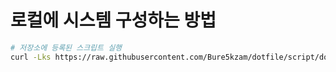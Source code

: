 # 로컬에 시스템 구성하는 방법

```bash
# 저장소에 등록된 스크립트 실행
curl -Lks https://raw.githubusercontent.com/Bure5kzam/dotfile/script/dotfiles/set_repository_to_local_system.sh | /bin/bash
```

